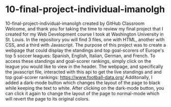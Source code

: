 # 10-final-project-individual-imanolgh
10-final-project-individual-imanolgh created by GitHub Classroom
Welcome, and thank you for taking the time to review my final project that I created for my Web Development course I took at Washington University in St. Louis.
In the repository you will find 3 files, one with HTML, another with CSS, and a third with Javascript.
The purpose of this project was to create a webpage that could display the standings and top goal-scorers of Europe's top 5 soccer leagues: 
Spanish, English, Italian, German, and French.  To access these standings and goal-scorer rankings, simply click on the league you would like to view in the header.
The webpage, and specifically the javascript file, interacted with this api to get the live standings and and top goal-scorer rankings: https://www.football-data.org/
Additonally, I added a dark-mode button which changes the layout of the page to black while keeping the text to white.
After clicking on the dark-mode button, you can click it again to change the layout of the page to normal-mode which will revert the page to its original colors.
